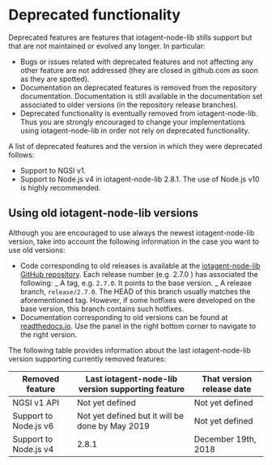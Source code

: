 # Deprecated functionality

Deprecated features are features that iotagent-node-lib stills support but that are not maintained or evolved any
longer. In particular:

-   Bugs or issues related with deprecated features and not affecting any other feature are not addressed (they are
    closed in github.com as soon as they are spotted).
-   Documentation on deprecated features is removed from the repository documentation. Documentation is still available
    in the documentation set associated to older versions (in the repository release branches).
-   Deprecated functionality is eventually removed from iotagent-node-lib. Thus you are strongly encouraged to change
    your implementations using iotagent-node-lib in order not rely on deprecated functionality.

A list of deprecated features and the version in which they were deprecated follows:

-   Support to NGSI v1.
-   Support to Node.js v4 in iotagent-node-lib 2.8.1. The use of Node.js v10 is highly recommended.

## Using old iotagent-node-lib versions

Although you are encouraged to use always the newest iotagent-node-lib version, take into account the following
information in the case you want to use old versions:

-   Code corresponding to old releases is available at the
    [iotagent-node-lib GitHub repository](https://github.com/telefonicaid/iotagent-node-lib). Each release number (e.g.
    2.7.0 ) has associated the following: _ A tag, e.g. `2.7.0`. It points to the base version. _ A release branch,
    `release/2.7.0`. The HEAD of this branch usually matches the aforementioned tag. However, if some hotfixes were
    developed on the base version, this branch contains such hotfixes.
-   Documentation corresponding to old versions can be found at
    [readthedocs.io](https://iotagent-node-lib.readthedocs.io). Use the panel in the right bottom corner to navigate to
    the right version.

The following table provides information about the last iotagent-node-lib version supporting currently removed features:

| **Removed feature**   | **Last iotagent-node-lib version supporting feature** | **That version release date** |
| --------------------- | ----------------------------------------------------- | ----------------------------- |
| NGSI v1 API           | Not yet defined                                       | Not yet defined               |
| Support to Node.js v6 | Not yet defined but it will be done by May 2019       | Not yet defined               |
| Support to Node.js v4 | 2.8.1                                                 | December 19th, 2018           |
